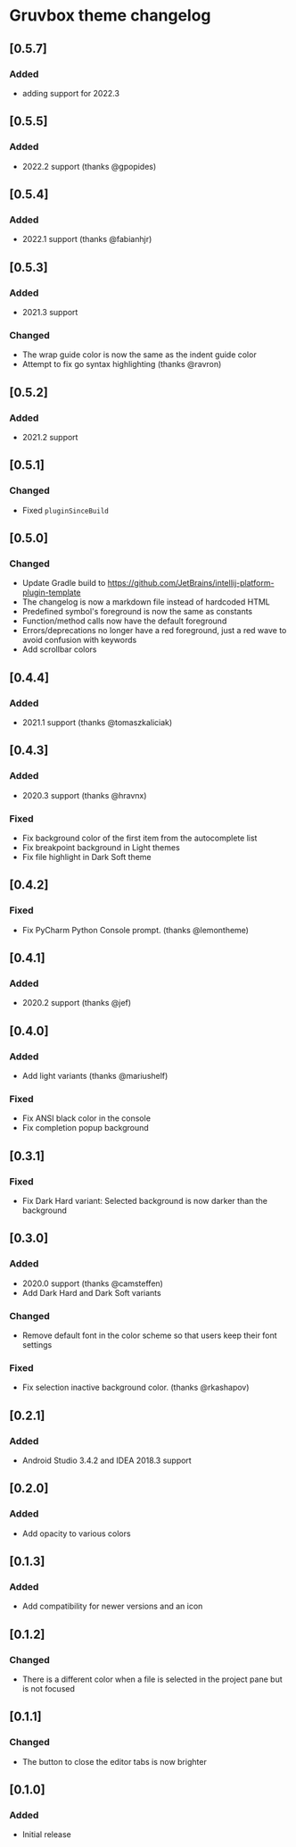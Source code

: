 <!-- Keep a Changelog guide -> https://keepachangelog.com -->

# Gruvbox theme changelog

## [0.5.7]
### Added
- adding support for 2022.3

## [0.5.5]
### Added
- 2022.2 support (thanks @gpopides)

## [0.5.4]
### Added
- 2022.1 support (thanks @fabianhjr)

## [0.5.3]
### Added
- 2021.3 support

### Changed
- The wrap guide color is now the same as the indent guide color
- Attempt to fix go syntax highlighting (thanks @ravron)

## [0.5.2]
### Added
- 2021.2 support

## [0.5.1]
### Changed
- Fixed `pluginSinceBuild`

## [0.5.0]
### Changed
- Update Gradle build to https://github.com/JetBrains/intellij-platform-plugin-template
- The changelog is now a markdown file instead of hardcoded HTML
- Predefined symbol's foreground is now the same as constants
- Function/method calls now have the default foreground
- Errors/deprecations no longer have a red foreground, just a red wave to avoid confusion with keywords
- Add scrollbar colors

## [0.4.4]
### Added
- 2021.1 support (thanks @tomaszkaliciak)

## [0.4.3]
### Added
- 2020.3 support (thanks @hravnx)

### Fixed
- Fix background color of the first item from the autocomplete list
- Fix breakpoint background in Light themes
- Fix file highlight in Dark Soft theme

## [0.4.2]
### Fixed
- Fix PyCharm Python Console prompt. (thanks @lemontheme)

## [0.4.1]
### Added
- 2020.2 support (thanks @jef)

## [0.4.0]
### Added
- Add light variants (thanks @mariushelf)

### Fixed
- Fix ANSI black color in the console
- Fix completion popup background

## [0.3.1]
### Fixed
- Fix Dark Hard variant: Selected background is now darker than the background

## [0.3.0]
### Added
- 2020.0 support (thanks @camsteffen)
- Add Dark Hard and Dark Soft variants

### Changed
- Remove default font in the color scheme so that users keep their font settings

### Fixed
- Fix selection inactive background color. (thanks @rkashapov)

## [0.2.1]
### Added
- Android Studio 3.4.2 and IDEA 2018.3 support

## [0.2.0]
### Added
- Add opacity to various colors

## [0.1.3]
### Added
- Add compatibility for newer versions and an icon

## [0.1.2]
### Changed
- There is a different color when a file is selected in the project pane but is not focused

## [0.1.1]
### Changed
- The button to close the editor tabs is now brighter

## [0.1.0]
### Added
- Initial release
